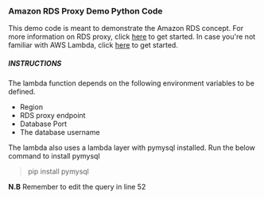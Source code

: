 ### Amazon RDS Proxy Demo Python Code

This demo code is meant to demonstrate the Amazon RDS concept. For more information on RDS proxy, click [here](https://docs.aws.amazon.com/AmazonRDS/latest/UserGuide/rds-proxy.html) to get started. In case you're not familiar with AWS Lambda, click [here](https://docs.aws.amazon.com/lambda/latest/dg/getting-started.html) to get started.

##### INSTRUCTIONS

The lambda function depends on the following environment variables to be defined.
* Region 
* RDS proxy endpoint
* Database Port
* The database username

The lambda also uses a lambda layer with pymysql installed. Run the below command to install pymysql
> pip install pymysql

**N.B** Remember to edit the query in line 52
